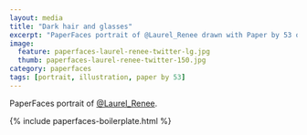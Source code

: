 ```yaml
---
layout: media
title: "Dark hair and glasses"
excerpt: "PaperFaces portrait of @Laurel_Renee drawn with Paper by 53 on an iPad."
image: 
  feature: paperfaces-laurel-renee-twitter-lg.jpg
  thumb: paperfaces-laurel-renee-twitter-150.jpg
category: paperfaces
tags: [portrait, illustration, paper by 53]
---
```


PaperFaces portrait of [@Laurel_Renee](http://twitter.com/Laurel_Renee).

{% include paperfaces-boilerplate.html %}